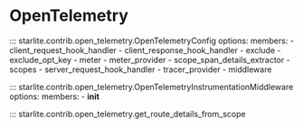 # OpenTelemetry

::: starlite.contrib.open_telemetry.OpenTelemetryConfig
    options:
        members:
            - client_request_hook_handler
            - client_response_hook_handler
            - exclude
            - exclude_opt_key
            - meter
            - meter_provider
            - scope_span_details_extractor
            - scopes
            - server_request_hook_handler
            - tracer_provider
            - middleware

::: starlite.contrib.open_telemetry.OpenTelemetryInstrumentationMiddleware
    options:
        members:
            - __init__

::: starlite.contrib.open_telemetry.get_route_details_from_scope
